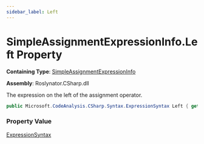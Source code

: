 ```yaml
---
sidebar_label: Left
---
```


# SimpleAssignmentExpressionInfo\.Left Property

**Containing Type**: [SimpleAssignmentExpressionInfo](../index.md)

**Assembly**: Roslynator\.CSharp\.dll

  
The expression on the left of the assignment operator\.

```csharp
public Microsoft.CodeAnalysis.CSharp.Syntax.ExpressionSyntax Left { get; }
```

### Property Value

[ExpressionSyntax](https://docs.microsoft.com/en-us/dotnet/api/microsoft.codeanalysis.csharp.syntax.expressionsyntax)

